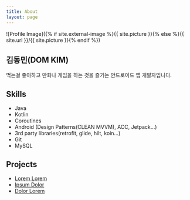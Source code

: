 ```yaml
---
title: About
layout: page
---
```

![Profile Image]({% if site.external-image %}{{ site.picture }}{% else %}{{ site.url }}/{{ site.picture }}{% endif %})

## **김동민**(DOM KIM)

<p>먹는걸 좋아하고 만화나 게임을 하는 것을 즐기는 안드로이드 앱 개발자입니다.</p>

<h2>Skills</h2>

<ul class="skill-list">
	<li>Java</li>
	<li>Kotlin</li>
	<li>Coroutines</li>
	<li>Android (Design Patterns(CLEAN MVVM), ACC, Jetpack...)</li>
	<li>3rd party libraries(retrofit, glide, hilt, koin...)</li>
	<li>Git</li>
	<li>MySQL</li>
</ul>

<h2>Projects</h2>

<ul>
	<li><a href="https://github.com/">Lorem Lorem</a></li>
	<li><a href="https://github.com/">Ipsum Dolor</a></li>
	<li><a href="https://github.com/">Dolor Lorem</a></li>
</ul>
